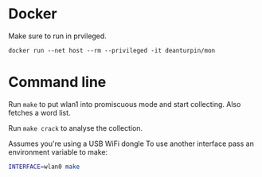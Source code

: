 # Docker
Make sure to run in prvileged.

```
docker run --net host --rm --privileged -it deanturpin/mon
```

# Command line

Run ```make``` to put wlan1 into promiscuous mode and start collecting. Also fetches a word list.

Run ```make crack``` to analyse the collection.

Assumes you're using a USB WiFi dongle To use another interface pass an environment variable to make:
```bash
INTERFACE=wlan0 make
```
